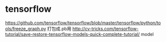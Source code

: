 # tensorflow
https://github.com/tensorflow/tensorflow/blob/master/tensorflow/python/tools/freeze_graph.py
打包成.pb用
http://cv-tricks.com/tensorflow-tutorial/save-restore-tensorflow-models-quick-complete-tutorial/
model
